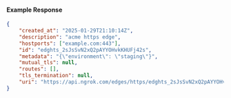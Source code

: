 <!-- Code generated for API Clients. DO NOT EDIT. -->

#### Example Response

```json
{
	"created_at": "2025-01-29T21:10:14Z",
	"description": "acme https edge",
	"hostports": ["example.com:443"],
	"id": "edghts_2sJsSvN2xQ2pAYYOHvkKHUFj42s",
	"metadata": "{\"environment\": \"staging\"}",
	"mutual_tls": null,
	"routes": [],
	"tls_termination": null,
	"uri": "https://api.ngrok.com/edges/https/edghts_2sJsSvN2xQ2pAYYOHvkKHUFj42s"
}
```
